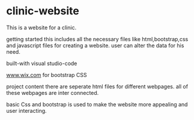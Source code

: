 # clinic-website
This is a website for a clinic.

getting started
this includes all the necessary files like html,bootstrap,css and javascript files for creating a website. user can alter the data for his need.

built-with
visual studio-code

www.wix.com for bootstrap CSS

project content
there are seperate html files for different webpages. all of these webpages are inter connected.

basic Css and bootstrap is used to make the website more appealing and user interacting.

